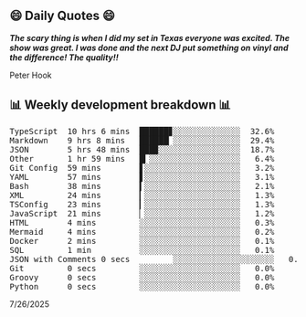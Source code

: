 ## 😄 Daily Quotes 😄

_**The scary thing is when I did my set in Texas everyone was excited. The show was great. I was done and the next DJ put something on vinyl and the difference! The quality!!**_

Peter Hook



## 📊 Weekly development breakdown 📊

<pre>TypeScript  10 hrs 6 mins  ██████▊░░░░░░░░░░░░░░  32.6%
Markdown    9 hrs 8 mins   ██████▏░░░░░░░░░░░░░░  29.4%
JSON        5 hrs 48 mins  ███▉░░░░░░░░░░░░░░░░░  18.7%
Other       1 hr 59 mins   █▎░░░░░░░░░░░░░░░░░░░   6.4%
Git Config  59 mins        ▋░░░░░░░░░░░░░░░░░░░░   3.2%
YAML        57 mins        ▋░░░░░░░░░░░░░░░░░░░░   3.1%
Bash        38 mins        ▍░░░░░░░░░░░░░░░░░░░░   2.1%
XML         24 mins        ▎░░░░░░░░░░░░░░░░░░░░   1.3%
TSConfig    23 mins        ▎░░░░░░░░░░░░░░░░░░░░   1.3%
JavaScript  21 mins        ▏░░░░░░░░░░░░░░░░░░░░   1.2%
HTML        4 mins         ░░░░░░░░░░░░░░░░░░░░░   0.3%
Mermaid     4 mins         ░░░░░░░░░░░░░░░░░░░░░   0.2%
Docker      2 mins         ░░░░░░░░░░░░░░░░░░░░░   0.1%
SQL         1 min          ░░░░░░░░░░░░░░░░░░░░░   0.1%
JSON with Comments 0 secs         ░░░░░░░░░░░░░░░░░░░░░   0.0%
Git         0 secs         ░░░░░░░░░░░░░░░░░░░░░   0.0%
Groovy      0 secs         ░░░░░░░░░░░░░░░░░░░░░   0.0%
Python      0 secs         ░░░░░░░░░░░░░░░░░░░░░   0.0%</pre>

7/26/2025